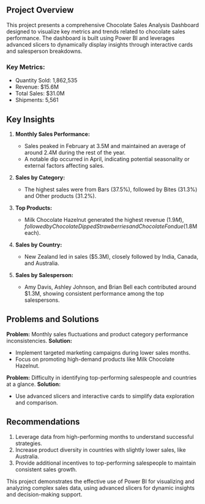 ## Project Overview
This project presents a comprehensive Chocolate Sales Analysis Dashboard designed to visualize key metrics and trends related to chocolate sales performance. The dashboard is built using Power BI and leverages advanced slicers to dynamically display insights through interactive cards and salesperson breakdowns.

### Key Metrics:
- Quantity Sold: 1,862,535
- Revenue: $15.6M
- Total Sales: $31.0M
- Shipments: 5,561

## Key Insights
1. **Monthly Sales Performance:**
   - Sales peaked in February at 3.5M and maintained an average of around 2.4M during the rest of the year.
   - A notable dip occurred in April, indicating potential seasonality or external factors affecting sales.

2. **Sales by Category:**
   - The highest sales were from Bars (37.5%), followed by Bites (31.3%) and Other products (31.2%).

3. **Top Products:**
   - Milk Chocolate Hazelnut generated the highest revenue ($1.9M), followed by Chocolate Dipped Strawberries and Chocolate Fondue ($1.8M each).

4. **Sales by Country:**
   - New Zealand led in sales ($5.3M), closely followed by India, Canada, and Australia.

5. **Sales by Salesperson:**
   - Amy Davis, Ashley Johnson, and Brian Bell each contributed around $1.3M, showing consistent performance among the top salespersons.

## Problems and Solutions
**Problem:** Monthly sales fluctuations and product category performance inconsistencies.
**Solution:**
- Implement targeted marketing campaigns during lower sales months.
- Focus on promoting high-demand products like Milk Chocolate Hazelnut.

**Problem:** Difficulty in identifying top-performing salespeople and countries at a glance.
**Solution:**
- Use advanced slicers and interactive cards to simplify data exploration and comparison.

## Recommendations
1. Leverage data from high-performing months to understand successful strategies.
2. Increase product diversity in countries with slightly lower sales, like Australia.
3. Provide additional incentives to top-performing salespeople to maintain consistent sales growth.

This project demonstrates the effective use of Power BI for visualizing and analyzing complex sales data, using advanced slicers for dynamic insights and decision-making support.

